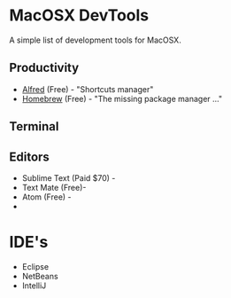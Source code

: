 MacOSX DevTools
========================

A simple list of development tools for MacOSX.

## Productivity
* [Alfred](http://www.alfredapp.com/) (Free) - "Shortcuts manager"
* [Homebrew](http://brew.sh) (Free) - "The missing package manager ..." 

## Terminal


## Editors
* Sublime Text (Paid $70) - 
* Text Mate (Free)- 
* Atom (Free) - 
* 

# IDE's
* Eclipse
* NetBeans
* IntelliJ





